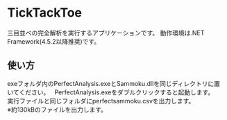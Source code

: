 # TickTackToe
三目並べの完全解析を実行するアプリケーションです。
動作環境は.NET Framework(4.5.2以降推奨)です。

## 使い方
exeフォルダ内のPerfectAnalysis.exeとSammoku.dllを同じディレクトリに置いてください。  
PerfectAnalysis.exeをダブルクリックすると起動します。  
実行ファイルと同じフォルダにperfectsammoku.csvを出力します。  
※約130kBのファイルを出力します。  
